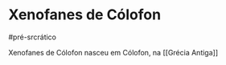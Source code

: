 # Xenofanes de Cólofon
#pré-srcrático  

Xenofanes de Cólofon nasceu em Cólofon, na [[Grécia Antiga]]
